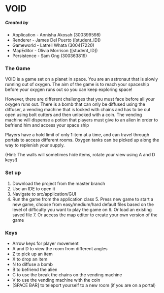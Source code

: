 # VOID 
##### Created by 
* Application   - Annisha Akosah (300399598)
* Renderer      - James Del Puerto ([student_ID])
* Gameworld     - Latrell Whata (300417220)
* MapEditor     - Olivia Morrison ([student_ID])
* Persistence   - Sam Ong (300363819)

### The Game
VOID is a game set on a planet in space. 
You are an astronaut that is slowly running out of oxygen.
The aim of the game is to reach your spaceship before your oxygen runs out so you can
keep exploring space!

However, there are different challenges that you must face before all your oxygen
runs out. There is a bomb that can only be diffused using the diffuser, a vending
machine that is locked with chains and has to be cut open using bolt cutters and 
then unlocked with a coin. 
The vending machine will dispense a potion that players must give to an alien
in order to befriend him and access your space ship

Players have a hold limit of only 1 item at a time, and can travel through portals
to access different rooms. Oxygen tanks can be picked up along the way to replenish your supply.

(Hint: The walls will sometimes hide items, rotate your view using A and D keys!)

### Set up
1. Download the project from the master branch
2. Use an IDE to open it
3. Navigate to src/application/GUI
4. Run the game from the application class
    5. Press new game to start a new game, choose from easy/medium/hard default files based on the level of difficulty you want to play the game on
    6. Or load an existing saved file
    7. Or access the map editor to create your own version of the game

### Keys
* Arrow keys for player movement
* A and D to view the room from different angles
* Z to pick up an item
* X to drop an item
* N to diffuse a bomb
* B to befriend the alien
* C to use the break the chains on the vending machine
* V to use the vending machine with the coin
* [SPACE BAR] to teleport yourself to a new room (if you are on a portal)

